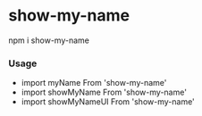 # show-my-name
npm i show-my-name
### Usage
* import myName From 'show-my-name'
* import showMyName From 'show-my-name'
* import showMyNameUI From 'show-my-name'